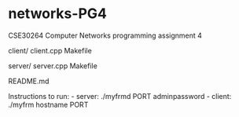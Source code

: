 # networks-PG4
CSE30264 Computer Networks  programming assignment 4

client/
    client.cpp
    Makefile

server/
    server.cpp
    Makefile
    
README.md

Instructions to run: 
    - server: ./myfrmd PORT adminpassword
    - client: ./myfrm hostname PORT
